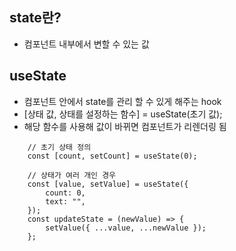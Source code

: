 ## state란?
- 컴포넌트 내부에서 변할 수 있는 값

## useState
- 컴포넌트 안에서 state를 관리 할 수 있게 해주는 hook
- [상태 값, 상태를 설정하는 함수] = useState(초기 값);
- 해당 함수를 사용해 값이 바뀌면 컴포넌트가 리렌더링 됨

```
    // 초기 상태 정의
    const [count, setCount] = useState(0);

    // 상태가 여러 개인 경우
    const [value, setValue] = useState({
        count: 0,
        text: "",
    });
    const updateState = (newValue) => {
        setValue({ ...value, ...newValue });
    };
```